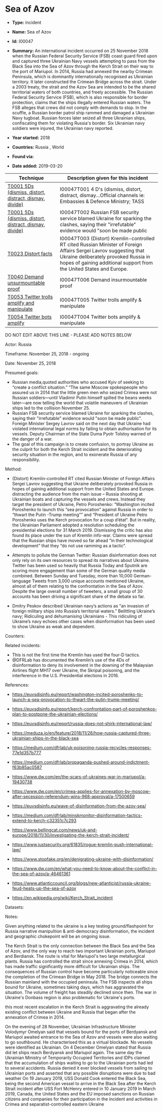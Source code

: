 # Sea of Azov

* **Type:** incident

* **Name:** Sea of Azov

* **Id:** I00047

* **Summary:** An international incident occurred on 25 November 2018 when the Russian Federal Security Service (FSB) coast guard fired upon and captured three Ukrainian Navy vessels attempting to pass from the Black Sea into the Sea of Azov through the Kerch Strait on their way to the port of Mariupol. In 2014, Russia had annexed the nearby Crimean Peninsula, which is dominantly internationally recognised as Ukrainian territory. It later constructed the Crimean Bridge across the strait. Under a 2003 treaty, the strait and the Azov Sea are intended to be the shared territorial waters of both countries, and freely accessible.
The Russian Federal Security Service (FSB), which is also responsible for border protection, claims that the ships illegally entered Russian waters. The FSB alleges that crews did not comply with demands to stop. In the scuffle, a Russian border patrol ship rammed and damaged a Ukrainian Navy tugboat. Russian forces later seized all three Ukrainian ships, confiscating them for violating Russia's border. Six Ukrainian navy soldiers were injured, the Ukrainian navy reported. 

* **Year started:** 2018

* **Countries:** Russia , World

* **Found via:** 

* **Date added:** 2019-03-20
 

| Technique | Description given for this incident |
| --------- | ------------------------- |
| [T0001 5Ds (dismiss, distort, distract, dismay, divide)](../techniques/T0001.md) | I00047T001 4 D's (dismiss, distort, distract, dismay...Official channels ie: Embassies & Defence Ministry; TASS |
| [T0001 5Ds (dismiss, distort, distract, dismay, divide)](../techniques/T0001.md) | I00047T002 Russian FSB security service blamed Ukraine for sparking the clashes, saying their "irrefutable" evidence would "soon be made public |
| [T0023 Distort facts](../techniques/T0023.md) | I00047T003 (Distort) Kremlin-controlled RT cited Russian Minister of Foreign Affairs Sergei Lavrov suggesting that Ukraine deliberately provoked Russia in hopes of gaining additional support from the United States and Europe. |
| [T0040 Demand unsurmountable proof](../techniques/T0040.md) | I00047T006 Demand insurmountable proof |
| [T0053 Twitter trolls amplify and manipulate](../techniques/T0053.md) | I00047T005 Twitter trolls amplify & manipulate |
| [T0054 Twitter bots amplify](../techniques/T0054.md) | I00047T004 Twitter bots amplify & manipulate |


DO NOT EDIT ABOVE THIS LINE - PLEASE ADD NOTES BELOW

Actor: Russia

Timeframe: November 25, 2018 - ongoing

Date: November 25, 2018

Presumed goals: 

* Russian media,quoted authorities who accused Kyiv of seeking to “create a conflict situation.” 
“The same Moscow spokespeople who assured us in 2014 that the little green men who seized Crimea were not Russian soldiers—until Vladimir Putin himself spilled the beans weeks later—are now telling the world that volatile maneuvers of Ukrainian ships led to the collision November 25. 
* Russian FSB security service blamed Ukraine for sparking the clashes, saying their "irrefutable" evidence would "soon be made public". Foreign Minister Sergey Lavrov said on the next day that Ukraine had violated international legal norms by failing to obtain authorisation for its vessels.  Deputy Chairman of the State Duma Pyotr Tolstoy warned of the danger of a war.
* The goal of this campaign is to create confusion, to portray Ukraine as the culprit for both the Kerch Strait incident and the deteriorating security situation in the region, and to exonerate Russia of any responsibility.

Method: 

* (Distort) Kremlin-controlled RT cited Russian Minister of Foreign Affairs Sergei Lavrov suggesting that Ukraine deliberately provoked Russia in hopes of gaining additional support from the United States and Europe.
distracting the audience from the main issue – Russia shooting at Ukrainian boats and capturing the vessels and crews. Instead they target the president of Ukraine, Petro Poroshenko: “Washington incited Poroshenko to launch this “sea provocation” against Russia in order to “thwart the Putin -Trump meeting”” and “President of Ukraine Petro Poroshenko uses the Kerch provocation for a coup d’état“. But in reality, the Ukrainian Parliament adopted a resolution scheduling the presidential elections for 31 March 2019.
Dismissing the critic has also found its place under the sun of Kremlin info-war. Claims were spread that the Russian ships have moved so far ahead “in their technological development” that they “do not use ramming as a tactic“.

* Attempts to pollute the German Twitter: Russian disinformation does not only rely on its own resources to spread its narratives about Ukraine. Twitter has been used so heavily that Russia Today and Sputnik are scoring more engagement than some of the German quality media combined. Between Sunday and Tuesday, more than 10,000 German-language Tweets from 3,000 unique accounts mentioned Ukraine, almost all of them relating to the confrontation in the Sea of Azov. Despite the large overall number of tweeters, a small group of 30 accounts has been driving a significant share of the debate so far.
 
* Dmitry Peskov described Ukrainian navy’s actions as “an invasion of foreign military ships into Russia’s territorial waters.” Belittling Ukraine’s navy; Ridiculing and dehumanising Ukrainians - This ridiculing of Ukraine’s navy echoes other cases when disinformation has been used to show Ukraine as weak and dependent.

Counters: 

Related incidents: 

* This is not the first time the Kremlin has used the four-D tactics. 
* @DFRLab has documented the Kremlin’s use of the 4Ds of disinformation to deny its involvement in the downing of the Malaysian Airlines flight MH17 over Ukraine, the Skripal poisoning, and the interference in the U.S. Presidential elections in 2016.

References: 

* https://euvsdisinfo.eu/report/washington-incited-poroshenko-to-launch-a-sea-provocation-to-thwart-the-putin-trump-meeting/
* https://euvsdisinfo.eu/report/kerch-confrontation-part-of-poroshenkos-plan-to-postpone-the-ukrainian-elections/
* https://euvsdisinfo.eu/report/russia-does-not-shirk-international-law/
* https://meduza.io/en/feature/2018/11/26/how-russia-captured-three-ukrainian-ships-in-the-black-sea
* https://medium.com/dfrlab/uk-poisoning-russia-recycles-responses-77e1d357b777
* https://medium.com/dfrlab/propaganda-pushed-around-indictment-f63b85ac0587
* https://www.dw.com/en/the-scars-of-ukraines-war-in-mariupol/a-19430738
* https://www.dw.com/en/crimea-applies-for-annexation-by-moscow-after-secession-referendum-wins-968-approval/a-17500659

* https://euvsdisinfo.eu/wave-of-disinformation-from-the-azov-sea/
* https://medium.com/dfrlab/minskmonitor-disinformation-tactics-extend-to-kerch-c32351c7c293
* https://www.bellingcat.com/news/uk-and-europe/2018/11/30/investigating-the-kerch-strait-incident/
* https://www.justsecurity.org/61835/rogue-kremlin-push-international-law/
* https://www.stopfake.org/en/denigrating-ukraine-with-disinformation/

* https://www.dw.com/en/what-you-need-to-know-about-the-conflict-in-the-sea-of-azov/a-46461361
* https://www.atlanticcouncil.org/blogs/new-atlanticist/russia-ukraine-feud-heats-up-the-sea-of-azov
* https://en.wikipedia.org/wiki/Kerch_Strait_incident


Datasets: 

Notes: 

Given anything related to the ukraine is a key testing ground/flashpoint for Russia narrative manipultion & anti-democracy disinformation, the incident and geographic chokepoint will be an ongoing issue. 

The Kerch Strait is the only connection between the Black Sea and the Sea of Azov, and the only way to reach two important Ukrainian ports, Mariupol and Berdiansk. The route is vital for Mariupol's two large metallurgical plants. Russia has controlled the strait since annexing Crimea in 2014, which has made traffic significantly more difficult for Ukrainian ships. The consequences of Russian control have become particularly noticeable since the completion of the Crimean Bridge in May 2018. The bridge connects the Russian mainland with the occupied peninsula. The FSB inspects all ships bound for Ukraine, sometimes taking days, which has aggravated the situation. The volume of freight has steadily declined since then. The war in Ukraine's Donbass region is also problematic for Ukraine's ports.

this most recent escalation in the Kerch Strait is aggravating the already existing conflict between Ukraine and Russia that began after the annexation of Crimea in 2014.
 
On the evening of 28 November, Ukrainian Infrastructure Minister Volodymyr Omelyan said that vessels bound for the ports of Berdyansk and Mariupol awaited entrance to the Sea of Azov and vessels were also waiting to go southbound. He characterised this as a virtual blockade. No vessels were identified as Ukrainian. On 4 December Omelyan stated that Russia did let ships reach Berdyansk and Mariupol again. The same day the Ukrainian Ministry of Temporarily Occupied Territories and IDPs claimed that the accumulation of ships waiting to go to the Ukrainian ports had led to several accidents. Russia denied it ever blocked vessels from sailing to Ukrainian ports and asserted that any possible disruptions were due to bad weather
On 19 January 2019, USS Donald Cook entered the Black Sea, being the second American vessel to arrive in the Black Sea after the Kerch Strait incident after USS Fort McHenry entered in 10 January 2019
In March 2019, Canada, the United States and the EU imposed sanctions on Russian citizens and companies for their participation in the incident and activities in Crimea and separatist-controlled eastern Ukraine

